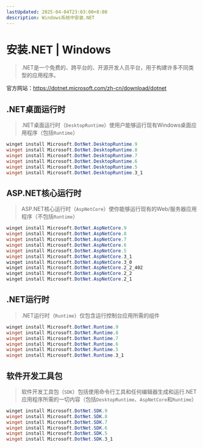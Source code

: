 ```yaml
---
lastUpdated: 2025-04-04T23:03:00+8:00
description: Windows系统中安装.NET
---
```


# 安装.NET | Windows

> .NET是一个免费的、跨平台的、开源开发人员平台，用于构建许多不同类型的应用程序。

官方网站：<https://dotnet.microsoft.com/zh-cn/download/dotnet>

## .NET桌面运行时

> .NET桌面运行时（`DesktopRuntime`）使用户能够运行现有Windows桌面应用程序（包括`Runtime`）

```powershell
winget install Microsoft.DotNet.DesktopRuntime.9
winget install Microsoft.DotNet.DesktopRuntime.8
winget install Microsoft.DotNet.DesktopRuntime.7
winget install Microsoft.DotNet.DesktopRuntime.6
winget install Microsoft.DotNet.DesktopRuntime.5
winget install Microsoft.DotNet.DesktopRuntime.3_1
```

## ASP.NET核心运行时

> ASP.NET核心运行时（`AspNetCore`）使你能够运行现有的Web/服务器应用程序（不包括`Runtime`）

```powershell
winget install Microsoft.DotNet.AspNetCore.9
winget install Microsoft.DotNet.AspNetCore.8
winget install Microsoft.DotNet.AspNetCore.7
winget install Microsoft.DotNet.AspNetCore.6
winget install Microsoft.DotNet.AspNetCore.5
winget install Microsoft.DotNet.AspNetCore.3_1
winget install Microsoft.DotNet.AspNetCore.3_0
winget install Microsoft.DotNet.AspNetCore.2_2_402
winget install Microsoft.DotNet.AspNetCore.2_2
winget install Microsoft.DotNet.AspNetCore.2_1
```

## .NET运行时

> .NET运行时（`Runtime`）仅包含运行控制台应用所需的组件

```powershell
winget install Microsoft.DotNet.Runtime.9
winget install Microsoft.DotNet.Runtime.8
winget install Microsoft.DotNet.Runtime.7
winget install Microsoft.DotNet.Runtime.6
winget install Microsoft.DotNet.Runtime.5
winget install Microsoft.DotNet.Runtime.3_1
```

## 软件开发工具包

> 软件开发工具包（`SDK`）包括使用命令行工具和任何编辑器生成和运行.NET应用程序所需的一切内容（包括`DesktopRuntime`、`AspNetCore`和`Runtime`）

```powershell
winget install Microsoft.DotNet.SDK.9
winget install Microsoft.DotNet.SDK.8
winget install Microsoft.DotNet.SDK.7
winget install Microsoft.DotNet.SDK.6
winget install Microsoft.DotNet.SDK.5
winget install Microsoft.DotNet.SDK.3_1
```
